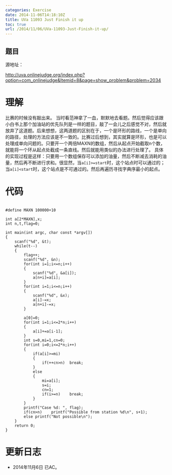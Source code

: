 ```yaml
---
categories: Exercise
date: 2014-11-06T14:18:10Z
title: UVa 11093 Just Finish it up
toc: true
url: /2014/11/06/UVa-11093-Just-Finish-it-up/
---
```


## 题目
源地址：

http://uva.onlinejudge.org/index.php?option=com_onlinejudge&Itemid=8&page=show_problem&problem=2034

# 理解
比赛的时候没有敲出来。
当时看范神拿了一血，默默地去看题。然后觉得应该跟小白书上那个加油站的优先队列是一样的题目，敲了一会儿之后感觉不对，然后就放弃了这道题。后来想想，这两道题的区别在于，一个是环形的路线，一个是单向的路径，处理的方法应该是不一致的。比赛过后想到，其实就算是环形，也是可以处理成单向问题的。只要开一个两倍MAXN的数组，然后从起点开始截取n个数，就能将一个环从起点处截成一条直线。然后就能用类似的办法进行处理了。
具体的实现过程是这样：只要用一个数组保存可以添加的油量，然后不断减去消耗的油量，然后再不断进行求和。很显然，当`a[i]>=start`时，这个站点时可以通过的；当`a[i]<start`时，这个站点是不可通过的。然后再遍历寻找字典序最小的起点。

<!--more-->

# 代码

```

#define MAXN 100000+10

int a[2*MAXN],x;
int n,t,flag=0;

int main(int argc, char const *argv[])
{
	scanf("%d", &t);
	while(t--)
    {
        flag++;
        scanf("%d", &n);
        for(int i=1;i<=n;i++)
        {
            scanf("%d", &a[i]);
            a[n+i]=a[i];
        }
        for(int i=1;i<=n;i++)
        {
            scanf("%d", &x);
            a[i]-=x;
            a[n+i]-=x;
        }

        a[0]=0;
        for(int i=1;i<=2*n;i++)
        {
            a[i]+=a[i-1];
        }
        int s=0,mi=1,cn=0;
        for(int i=0;i<=2*n;i++)
        {
            if(a[i]>=mi)
            {
                if(++cn>n)  break;
            }
            else
            {
                mi=a[i];
                s=i;
                cn=1;
                if(i>=n)    break;
            }
        }
        printf("Case %d: ", flag);
        if(cn>n)    printf("Possible from station %d\n", s+1);
        else printf("Not possible\n");
    }
	return 0;
}

```

# 更新日志
- 2014年11月6日 已AC。